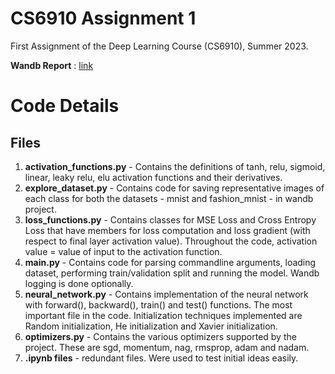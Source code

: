 # CS6910 Assignment 1
First Assignment of the Deep Learning Course (CS6910), Summer 2023.

**Wandb Report** : [link](https://wandb.ai/cs19b021/cs6910-assignment1/reports/CS6910-Assignment-1--VmlldzozNzU3NDkz)

# Code Details

## Files

1. **activation_functions.py** - Contains the definitions of tanh, relu, sigmoid, linear, leaky relu, elu activation functions and their derivatives.
2. **explore_dataset.py** - Contains code for saving representative images of each class for both the datasets - mnist and fashion_mnist - in wandb project.
3. **loss_functions.py** - Contains classes for MSE Loss and Cross Entropy Loss that have members for loss computation and loss gradient (with respect to final layer activation value). Throughout the code, activation value = value of input to the activation function.
4. **main.py** - Contains code for parsing commandline arguments, loading dataset, performing train/validation split and running the model. Wandb logging is done optionally.
5. **neural_network.py** - Contains implementation of the neural network with forward(), backward(), train() and test() functions. The most important file in the code. Initialization techniques implemented are Random initialization, He initialization and Xavier initialization.
6. **optimizers.py** - Contains the various optimizers supported by the project. These are sgd, momentum, nag, rmsprop, adam and nadam.
7. **.ipynb files** - redundant files. Were used to test initial ideas easily.
